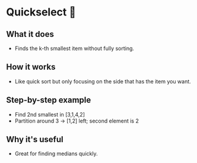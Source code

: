 # Quickselect 🎯

## What it does
- Finds the k-th smallest item without fully sorting.

## How it works
- Like quick sort but only focusing on the side that has the item you want.

## Step-by-step example
- Find 2nd smallest in [3,1,4,2]
- Partition around 3 → [1,2] left; second element is 2

## Why it's useful
- Great for finding medians quickly.

